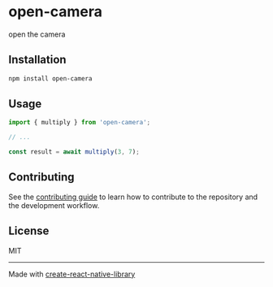 # open-camera

open the camera

## Installation

```sh
npm install open-camera
```

## Usage

```js
import { multiply } from 'open-camera';

// ...

const result = await multiply(3, 7);
```

## Contributing

See the [contributing guide](CONTRIBUTING.md) to learn how to contribute to the repository and the development workflow.

## License

MIT

---

Made with [create-react-native-library](https://github.com/callstack/react-native-builder-bob)

